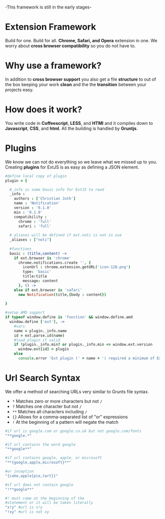 
-This framework is still in the early stages-

Extension Framework
============
Build for one. Build for all. **Chrome, Safari, and Opera** extension in one.  We worry about **cross browser compatibility** so you do not have to.

Why use a framework?
============
In addition to **cross browser support** you also get a file **structure** to out of the box keeping your work **clean** and the the **transition** between your projects easy.


How does it work?
=============
You write code in **Coffeescript**, **LESS**, and **HTMl** and it compiles down to **Javascript**, **CSS**, and **html**.  All the building is handled by **Gruntjs**.

Plugins
=============
We know we can not do everything so we leave what we missed up to you. Creating **plugins** for ExtJS is as easy as defining a JSON element.

```coffeescript
#define local copy of plugin
plugin = {

  #_info is some basic info for ExtJS to read
  _info :
    authors : ['Christian Juth']
    name : 'Notification'
    version : '0.1.0'
    min : '0.1.0'
    compatibility :
      chrome : 'full'
      safari : 'full'
  
  #_aliases will be defined if ext.noti is not in use
  _aliases : ["noti"]
  
  #functions
  basic : (title,content) ->
    if ext.browser is 'chrome'
      chrome.notifications.create '', {
        iconUrl : chrome.extension.getURL('icon-128.png')
        type: 'basic'
        title:title
        message: content
      }, () ->
    else if ext.browser is 'safari'
      new Notification(title,{body : content})
      
}

#setup AMD support
if typeof window.define is 'function' && window.define.amd
  window.define ['ext'], ->
    #vars
    name = plugin._info.name
    id = ext.parse.id(name)
    #load plugin if valid
    if !plugin._info.min? or plugin._info.min <= window.ext.version
      window.ext[id] = plugin
    else
      console.error 'Ext plugin (' + name + ') required a minimum of ExtJS v' + plugin._info.min
```

Url Search Syntax
============
We offer a method of searching URLs very similar to Grunts file syntax.

* `*`  Matches zero or more characters but not `/`
* `?`  Matches one character but not `/`
* `**` Matches all characters including `/`
* `{}` Allows for a comma-separated list of "or" expressions
* `!`  At the beginning of a pattern will negate the match

```coffeescript
#if url is google.com or google.co.uk but not google.com/fonts
"**google.*"

#if url contains the word google
"**google**"

#if url contains google, apple, or microsoft
"**{google,apple,microsoft}**"

#or inception
"{cake,apple{pie,tart}}"

#if url does not contain google
"!**google**"

#! must come at the beginning of the
#statement or it will be taken literally
"x!y" #url is x!y
"!xy" #url is not xy
```
